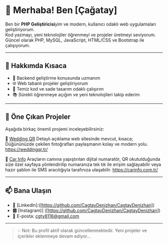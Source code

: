 # 👋 Merhaba! Ben [Çağatay]  

Ben bir **PHP Geliştiricisi**yim ve modern, kullanıcı odaklı web uygulamaları geliştiriyorum.  
Kod yazmayı, yeni teknolojiler öğrenmeyi ve projeler üretmeyi seviyorum.  
Güncel olarak PHP, MySQL, JavaScript, HTML/CSS ve Bootstrap ile çalışıyorum.

---

## 🚀 Hakkımda Kısaca

- 🔧 Backend geliştirme konusunda uzmanım  
- 🌐 Web tabanlı projeler geliştiriyorum  
- 🎯 Temiz kod ve sade tasarım odaklı çalışırım  
- 📚 Sürekli öğrenmeye açığım ve yeni teknolojileri takip ederim

---

## 📌 Öne Çıkan Projeler

Aşağıda birkaç önemli projemi inceleyebilirsiniz:



🔗 [Wedding QR]([https://weddingqr.tr/])
Detaylı açıklama web sitesinde mevcut, kısaca; Düğününüzde çekilen fotoğrafları paylaşmanın kolay ve modern yolu.
https://weddingqr.tr/

🔗 [Car Info]([https://carinfo.com.tr/])
Araçların camına yapıştırılan dijital numaratör, QR okutulduğunda size özel sayfaya yönlendirilip numaranıza tek tık ile erişim sağlayabilir veya hazır şablon ile SMS aracılığıyla tarafınıza ulaşabilir.
https://carinfo.com.tr/

---

## 📫 Bana Ulaşın

- 💼 [LinkedIn]:([https://github.com/CagtayDenizhan/CagtayDenizhan])
- 🅾 [Instagram)] ([https://github.com/CagtayDenizhan/CagtayDenizhan])
- 📧 E-posta: cgty8116@gmail.com

---

> 💡 Not: Bu profil aktif olarak güncellenmektedir. Yeni projeler ve içerikler eklenmeye devam ediyor...


